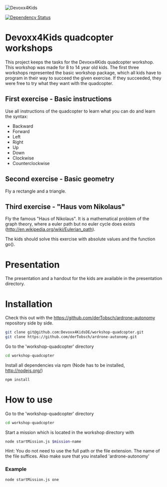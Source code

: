 ![Devoxx4Kids](http://www.devoxx4kids.de/wp-content/uploads/2015/07/cropped-header_hp.jpg)


[![Dependency Status](https://david-dm.org/Devoxx4KidsDE/workshop-quadcopter.svg)](https://david-dm.org/Devoxx4KidsDE/workshop-quadcopter)

# Devoxx4Kids quadcopter workshops

This project keeps the tasks for the Devoxx4Kids quadcopter workshop.
This workshop was made for 8 to 14 year old kids. The first three workshops represented the basic workshop package, 
which all kids have to program in their way to succeed the given exercise. If they succeeded, they were free
to try what they want with the quadcopter.


## First exercise - Basic instructions

Use all instructions of the quadcopter to learn what you can do and learn the syntax:
* Backward
* Forward
* Left
* Right
* Up
* Down
* Clockwise
* Counterclockwise

## Second exercise - Basic geometry

Fly a rectangle and a triangle.

## Third exercise - "Haus vom Nikolaus"

Fly the famous "Haus of Nikolaus". It is a mathematical problem of the graph theory,
where a euler path but no euler cycle does exists (http://en.wikipedia.org/wiki/Eulerian_path).

The kids should solve this exercise with absolute values and the function go().


# Presentation

The presentation and a handout for the kids are available in the presentation directory.


# Installation

Check this out with the https://github.com/derTobsch/ardrone-autonomy repository side by side.

```sh
git clone git@github.com:Devoxx4KidsDE/workshop-quadcopter.git
git clone https://github.com/derTobsch/ardrone-autonomy.git
```

Go to the 'workshop-quadcopter' directory
```sh
cd workshop-quadcopter
```

Install all dependencies via npm (Node has to be installed, http://nodejs.org/)
```sh
npm install
```

# How to use

Go to the 'workshop-quadcopter' directory
```sh
cd workshop-quadcopter
```

Start a mission which is located in the workshop directory with
```sh
node startMission.js $mission-name
```

Hint: You do not need to use the full path or the file extension. The name of the file suffices. 
Also make sure that you installed 'ardrone-autonomy'


### Example
```sh
node startMission.js one
```